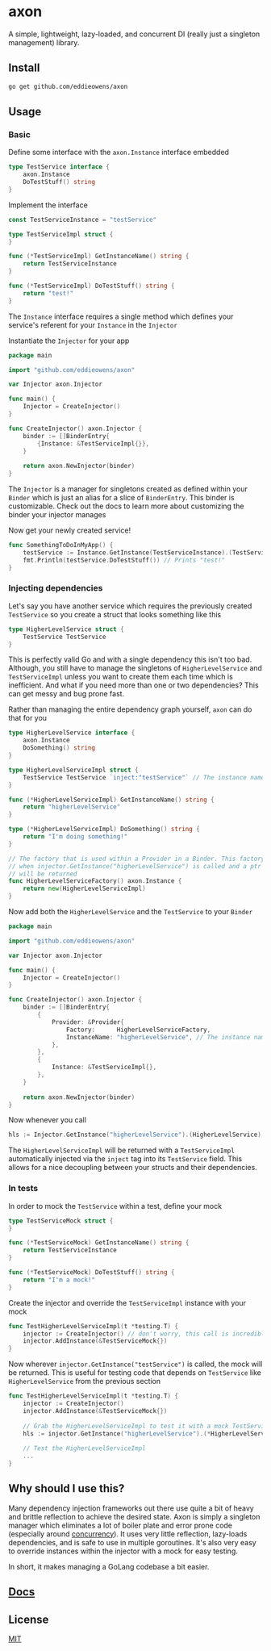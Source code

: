 # axon
A simple, lightweight, lazy-loaded, and concurrent DI (really just a singleton management) library.

## Install
```bash
go get github.com/eddieowens/axon
```

## Usage
### Basic
Define some interface with the `axon.Instance` interface embedded
```go
type TestService interface {
    axon.Instance
    DoTestStuff() string
}
```
Implement the interface
```go
const TestServiceInstance = "testService"

type TestServiceImpl struct {
}

func (*TestServiceImpl) GetInstanceName() string {
    return TestServiceInstance
}

func (*TestServiceImpl) DoTestStuff() string {
    return "test!"
}
```
The `Instance` interface requires a single method which defines your service's referent for your 
`Instance` in the `Injector`

Instantiate the `Injector` for your app
```go
package main

import "github.com/eddieowens/axon"

var Injector axon.Injector

func main() {
    Injector = CreateInjector()
}

func CreateInjector() axon.Injector {
    binder := []BinderEntry{
        {Instance: &TestServiceImpl{}},
    }
    
    return axon.NewInjector(binder)
}
```
The `Injector` is a manager for singletons created as defined within your `Binder` which is
just an alias for a slice of `BinderEntry`. This binder is customizable. Check out the docs to learn
more about customizing the binder your injector manages

Now get your newly created service!
```go
func SomethingToDoInMyApp() {
    testService := Instance.GetInstance(TestServiceInstance).(TestService)
    fmt.Println(testService.DoTestStuff()) // Prints "test!"
}
```
### Injecting dependencies
Let's say you have another service which requires the previously created `TestService` so you create a struct
that looks something like this
```go
type HigherLevelService struct {
    TestService TestService
}
```
This is perfectly valid Go and with a single dependency this isn't too bad. Although, you still have to manage the
singletons of `HigherLevelService` and `TestServiceImpl` unless you want to create them each time which is 
inefficient. And what if you need more than one or two dependencies? This can get messy and bug prone fast.

Rather than managing the entire dependency graph yourself, `axon` can do that for you
```go
type HigherLevelService interface {
    axon.Instance
    DoSomething() string
}

type HigherLevelServiceImpl struct {
    TestService TestService `inject:"testService"` // The instance name of TestService
}

func (*HigherLevelServiceImpl) GetInstanceName() string {
    return "higherLevelService"
} 

type (*HigherLevelServiceImpl) DoSomething() string {
    return "I'm doing something!"
} 

// The factory that is used within a Provider in a Binder. This factory will be called 
// when injector.GetInstance("higherLevelService") is called and a ptr to a HigherLevelServiceImpl
// will be returned
func HigherLevelServiceFactory() axon.Instance {
    return new(HigherLevelServiceImpl)
}
```
Now add both the `HigherLevelService` and the `TestService` to your `Binder`
```go
package main

import "github.com/eddieowens/axon"

var Injector axon.Injector

func main() {
    Injector = CreateInjector()
}

func CreateInjector() axon.Injector {
    binder := []BinderEntry{
        {
            Provider: &Provider{
                Factory:      HigherLevelServiceFactory,
                InstanceName: "higherLevelService", // The instance name must be given when using a Provider in a BinderEntry
            },
        },
        {
            Instance: &TestServiceImpl{},
        },
    }
    
    return axon.NewInjector(binder)
}
```
Now whenever you call 
```go
hls := Injector.GetInstance("higherLevelService").(HigherLevelService)
```
The `HigherLevelServiceImpl` will be returned with a `TestServiceImpl` automatically injected via the `inject` tag
into its `TestService` field. This allows for a nice decoupling between your structs and their dependencies.

### In tests
In order to mock the `TestService` within a test, define your mock
```go
type TestServiceMock struct {
}

func (*TestServiceMock) GetInstanceName() string {
    return TestServiceInstance
}

func (*TestServiceMock) DoTestStuff() string {
    return "I'm a mock!"
}
```
Create the injector and override the `TestServiceImpl` instance with your mock
```go
func TestHigherLevelServiceImpl(t *testing.T) {
    injector := CreateInjector() // don't worry, this call is incredibly light even for very large binders
    injector.AddInstance(&TestServiceMock{})
}
```
Now wherever `injector.GetInstance("testService")` is called, the mock will be returned. This is useful for
testing code that depends on `TestService` like `HigherLevelService` from the previous section
```go
func TestHigherLevelServiceImpl(t *testing.T) {
    injector := CreateInjector()
    injector.AddInstance(&TestServiceMock{})
    
    // Grab the HigherLevelServiceImpl to test it with a mock TestService
    hls := injector.GetInstance("higherLevelService").(*HigherLevelServiceImpl)
    
    // Test the HigherLevelServiceImpl
    ...
}
```

## Why should I use this?
Many dependency injection frameworks out there use quite a bit of heavy and brittle reflection to achieve 
the desired state. Axon is simply a singleton manager which eliminates a lot of boiler plate and error prone
code (especially around [concurrency](http://marcio.io/2015/07/singleton-pattern-in-go/)). It uses very little 
reflection, lazy-loads dependencies, and is safe to use in multiple goroutines. It's also very easy to override 
instances within the injector with a mock for easy testing.

In short, it makes managing a GoLang codebase a bit easier.

## [Docs](https://godoc.org/github.com/eddieowens/axon)

## License
[MIT](https://github.com/eddieowens/axon/blob/master/LICENSE)